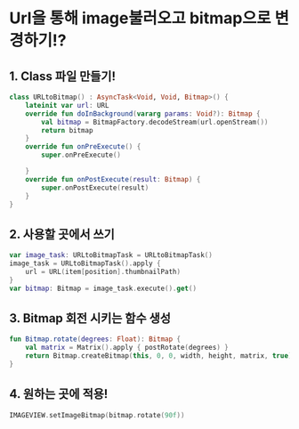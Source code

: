 # Url을 통해 image불러오고 bitmap으로 변경하기!?



## 1. Class 파일 만들기!

```kotlin
class URLtoBitmap() : AsyncTask<Void, Void, Bitmap>() {
    lateinit var url: URL
    override fun doInBackground(vararg params: Void?): Bitmap {
        val bitmap = BitmapFactory.decodeStream(url.openStream())
        return bitmap
    }
    override fun onPreExecute() {
        super.onPreExecute()

    }
    override fun onPostExecute(result: Bitmap) {
        super.onPostExecute(result)
    }
}
```





## 2.  사용할 곳에서 쓰기

```kotlin
var image_task: URLtoBitmapTask = URLtoBitmapTask()
image_task = URLtoBitmapTask().apply {
    url = URL(item[position].thumbnailPath)
}
var bitmap: Bitmap = image_task.execute().get()
```



## 3. Bitmap  회전 시키는 함수 생성

```kotlin
fun Bitmap.rotate(degrees: Float): Bitmap {
    val matrix = Matrix().apply { postRotate(degrees) }
    return Bitmap.createBitmap(this, 0, 0, width, height, matrix, true)
}
```





## 4. 원하는 곳에 적용!

```kotlin
IMAGEVIEW.setImageBitmap(bitmap.rotate(90f))
```

